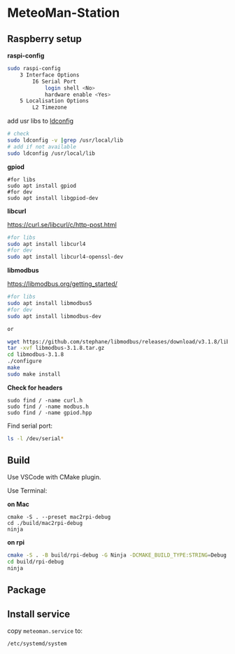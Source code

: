 # MeteoMan-Station



## Raspberry setup

**raspi-config**

```sh
sudo raspi-config
	3 Interface Options
		I6 Serial Port
			login shell <No>
			hardware enable <Yes>
	5 Localisation Options
		L2 Timezone
```



add usr libs to [ldconfig](https://linux.die.net/man/8/ldconfig)

```sh
# check 
sudo ldconfig -v |grep /usr/local/lib
# add if not available
sudo ldconfig /usr/local/lib
```



**gpiod**

```shell
#for libs
sudo apt install gpiod
#for dev
sudo apt install libgpiod-dev
```



**libcurl**

https://curl.se/libcurl/c/http-post.html

```bash
#for libs
sudo apt install libcurl4
#for dev
sudo apt install libcurl4-openssl-dev
```



**libmodbus**

https://libmodbus.org/getting_started/

```bash
#for libs
sudo apt install libmodbus5
#for dev
sudo apt install libmodbus-dev

or

wget https://github.com/stephane/libmodbus/releases/download/v3.1.8/libmodbus-3.1.8.tar.gz
tar -xvf libmodbus-3.1.8.tar.gz
cd libmodbus-3.1.8
./configure
make
sudo make install
```



**Check for headers**

```shell
sudo find / -name curl.h 
sudo find / -name modbus.h 
sudo find / -name gpiod.hpp
```





Find serial port:

```sh
ls -l /dev/serial*
```



## Build

Use VSCode with CMake plugin.

Use Terminal:

**on Mac**

```shell
cmake -S . --preset mac2rpi-debug
cd ./build/mac2rpi-debug
ninja
```

**on rpi**

```sh
cmake -S . -B build/rpi-debug -G Ninja -DCMAKE_BUILD_TYPE:STRING=Debug
cd build/rpi-debug
ninja
```



## Package





## Install service

copy `meteoman.service` to:

```shell
/etc/systemd/system
```
